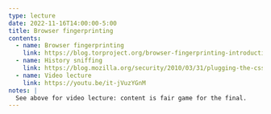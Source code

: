 ```yaml
---
type: lecture
date: 2022-11-16T14:00:00-5:00
title: Browser fingerprinting
contents:
  - name: Browser fingerprinting
    link: https://blog.torproject.org/browser-fingerprinting-introduction-and-challenges-ahead/
  - name: History sniffing
    link: https://blog.mozilla.org/security/2010/03/31/plugging-the-css-history-leak/
  - name: Video lecture
    link: https://youtu.be/it-jVuzYGnM
notes: | 
  See above for video lecture: content is fair game for the final.
---
```

